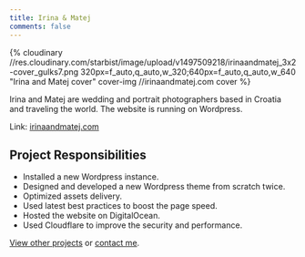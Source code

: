 ```yaml
---
title: Irina & Matej
comments: false
---
```


{% cloudinary //res.cloudinary.com/starbist/image/upload/v1497509218/irinaandmatej_3x2-cover_gulks7.png 320px=f_auto,q_auto,w_320;640px=f_auto,q_auto,w_640 "Irina and Matej cover" cover-img //irinaandmatej.com cover %}

Irina and Matej are wedding and portrait photographers based in Croatia and traveling the world. The website is running on Wordpress.

Link: [irinaandmatej.com](//irinaandmatej.com)

## Project Responsibilities

- Installed a new Wordpress instance.
- Designed and developed a new Wordpress theme from scratch twice.
- Optimized assets delivery.
- Used latest best practices to boost the page speed.
- Hosted the website on DigitalOcean.
- Used Cloudflare to improve the security and performance.

[View other projects](/portfolio/) or [contact me](/about-me/).
